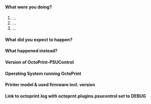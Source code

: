<!--
READ THE FOLLOWING FIRST:

If not already done, please read the Wiki: 
https://github.com/kantlivelong/OctoPrint-PSUControl/wiki

This is a bug tracker, please only use it to report bugs
within OctoPrint-PSUControl.

Do not seek support here ("I need help with ...", "I have a
question ..."), that belongs on the community forum at 
https://community.octoprint.org
All support related questions will be closed.

Feature requests should be made at:
https://feathub.com/kantlivelong/OctoPrint-PSUControl

When reporting a bug do NOT delete ANY lines from the template.

Make sure any bug you want to report is still present with the CURRENT
OctoPrint-PSUControl version.

To summarize:
Wiki:             https://github.com/kantlivelong/OctoPrint-PSUControl/wiki
Support:          https://community.octoprint.org
Feature Requests: https://feathub.com/kantlivelong/OctoPrint-PSUControl
Bug Reports:      Here

Thanks!
-->

#### What were you doing?

<!-- 
Please be as specific as possible here. The maintainers will need to
reproduce your issue in order to fix it and that is not possible if they
don't know what you did to get it to happen in the first place.

Ideally provide exact steps to follow in order to reproduce your problem:
-->

1. ...
2. ...
3. ...

<!--
If you encountered a problem with specific files of any sorts, make sure
to also include a link to a file with which to reproduce the problem.
-->

#### What did you expect to happen?

#### What happened instead?

#### Version of OctoPrint-PSUControl

<!--
Can be found in the lower left corner of the web interface. ALWAYS INCLUDE.
-->

#### Operating System running OctoPrint

<!--
OctoPi, Linux, Windows, MacOS, something else? With version please.
OctoPi's version can be found in /etc/octopi_version or in the lower left
corner of the web interface.
-->

#### Printer model & used firmware incl. version

<!--
If applicable, always include if unsure.
-->


#### Link to octoprint.log with octoprnt.plugins.psucontrol set to DEBUG

<!--
On gist.github.com or pastebin.com. ALWAYS INCLUDE and never truncate.
-->
